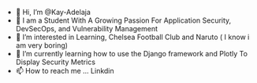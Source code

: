 - 👋 Hi, I’m @Kay-Adelaja
- 👋 I am a Student With A Growing Passion For Application Security, DevSecOps, and Vulnerability Management
- 👀 I’m interested in Learning, Chelsea Football Club and Naruto ( I know i am very boring)
- 🌱 I’m currently learning how to use the Django framework and Plotly To Display Security Metrics
- 📫 How to reach me ... Linkdin

<!---
Kay-Adelaja/Kay-Adelaja is a ✨ special ✨ repository because its `README.md` (this file) appears on your GitHub profile.
You can click the Preview link to take a look at your changes.
--->
